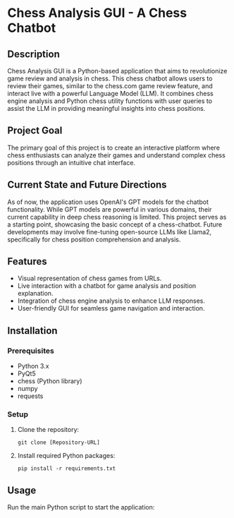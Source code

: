 # Chess Analysis GUI - A Chess Chatbot

## Description

Chess Analysis GUI is a Python-based application that aims to revolutionize game review and analysis in chess. This chess chatbot allows users to review their games, similar to the chess.com game review feature, and interact live with a powerful Language Model (LLM). It combines chess engine analysis and Python chess utility functions with user queries to assist the LLM in providing meaningful insights into chess positions.

## Project Goal

The primary goal of this project is to create an interactive platform where chess enthusiasts can analyze their games and understand complex chess positions through an intuitive chat interface.

## Current State and Future Directions

As of now, the application uses OpenAI's GPT models for the chatbot functionality. While GPT models are powerful in various domains, their current capability in deep chess reasoning is limited. This project serves as a starting point, showcasing the basic concept of a chess-chatbot. Future developments may involve fine-tuning open-source LLMs like Llama2, specifically for chess position comprehension and analysis.

## Features

- Visual representation of chess games from URLs.
- Live interaction with a chatbot for game analysis and position explanation.
- Integration of chess engine analysis to enhance LLM responses.
- User-friendly GUI for seamless game navigation and interaction.

## Installation

### Prerequisites

- Python 3.x
- PyQt5
- chess (Python library)
- numpy
- requests

### Setup

1. Clone the repository:
    ```
    git clone [Repository-URL]
    ```
2. Install required Python packages:
    ```
    pip install -r requirements.txt
    ```

## Usage

Run the main Python script to start the application:
